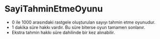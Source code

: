 # SayiTahminEtmeOyunu


- 0 ile 1000 arasındaki rastgele oluşturulan sayıyı tahmin etme oyunudur.
- 1 dakika süre hakkı vardır. Bu süre biterse oyun tamamen sonlanır.
- Ekstra tahmin hakkı süre dahilinde bir kez alınabilir.
